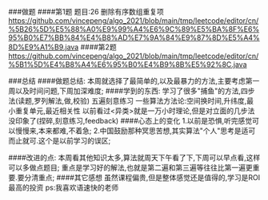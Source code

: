 
###做题
####第1题
题目:26  删除有序数组重复项
https://github.com/vincepeng/algo_2021/blob/main/tmp/leetcode/editor/cn/%5B26%5D%E5%88%A0%E9%99%A4%E6%9C%89%E5%BA%8F%E6%95%B0%E7%BB%84%E4%B8%AD%E7%9A%84%E9%87%8D%E5%A4%8D%E9%A1%B9.java
####第2题
https://github.com/vincepeng/algo_2021/blob/main/tmp/leetcode/editor/cn/%5B1%5D%E4%B8%A4%E6%95%B0%E4%B9%8B%E5%92%8C.java

###总结
####做题总结:
    本周就选择了最简单的,以及最暴力的方法,主要考虑第一周以及时间问题,下周加深难度;
####学到的东西:
    学习了很多"捕鱼"的方法,四步法(读题,罗列解法,做,校验) 五遍刻意练习
    一些算法方法论:空间换时间,升纬度,最小重复单元,最近相关性
    以前看过<异类>就是一万小时理论,但是对立面的几步法没印象了(捏碎,刻意练习,feedback)
####心态上的变化
    1.以前是恐惧,听完感觉可以慢慢来,本来都难,不着急;
    2.中国鼓励那种冥思苦想,其实算法"个人"思考是适可而止就可.这个是以前学习的误区;

####改进的点:
    本周看其他知识太多,算法就周天下午看了下,下周可以早点看,这样可以多做点题目;
    重点是学习好的解法,也就是第二遍和第三遍等往往比第一遍更重要.要分清重点;
####其它感想
    虽然课程偏贵,但是整体感觉还是值得的,学习是ROI最高的投资
    ps:我喜欢语速快的老师



